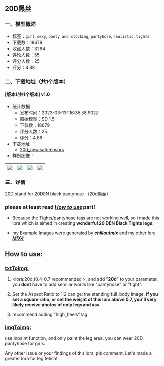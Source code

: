 ## 20D黑丝
### 一、模型概述

- 标签：`girl`, `sexy`, `panty and stocking`, `pantyhose`, `realistic`, `tights`
- 下载数：18679
- 收藏人数：3294
- 评论人数：55
- 评分人数：25
- 评分：4.88

### 二、下载地址（共1个版本）

#### [版本1/共1个版本] v1.0

- 统计数据
  - 发布时间：2023-03-13T16:35:38.902Z
  - 原始模型：SD 1.5
  - 下载数：18679
  - 评分人数：25
  - 评分：4.88
- 下载地址
  - [20d_new.safetensors](https://civitai.com/api/download/models/17988)
- 样例图像：

| <img src="https://image.civitai.com/xG1nkqKTMzGDvpLrqFT7WA/2efdc236-01e3-45b6-a6d9-9b1a614bc400/width=450/237229.jpeg" /> | <img src="https://image.civitai.com/xG1nkqKTMzGDvpLrqFT7WA/05353326-2840-4175-5e8d-9cbb57fcf400/width=450/185355.jpeg" /> | <img src="https://image.civitai.com/xG1nkqKTMzGDvpLrqFT7WA/a82f129f-0ea3-4429-bc96-45006062f600/width=450/237347.jpeg" /> | <img src="https://image.civitai.com/xG1nkqKTMzGDvpLrqFT7WA/444d21ee-191a-4ecd-86d8-83a114e91800/width=450/237348.jpeg" /> |
| ---- | ---- | ---- | ---- |


### 三、详情
<p>20D stand for 20DEN black pantyhose （20d黑丝）</p><h3>please at least read <strong><em><u>How to use</u></em></strong> part!</h3><ul><li><p>Because the Tights/pantyhose tags are not working well, so i made this lora which is aimed in creating <strong>wonderful 20 DEN Black Tights legs</strong>.</p></li><li><p>my Example Images were generated by <a target="_blank" rel="ugc" href="https://civitai.com/models/6424/chilloutmix"><strong><em>chilloutmix</em></strong></a> and my other lora <a target="_blank" rel="ugc" href="https://civitai.com/models/14171/cutegirlmix4"><strong><em>MIX4</em></strong></a></p></li></ul><h2><strong>How to use:</strong></h2><h3><strong><u>txtToimg:</u></strong></h3><ol><li><p>&lt;lora:20d:(0.4-0.7 recommended)&gt;, and add "<strong>20d</strong>" to your parameter, you <strong>dont</strong> have to add semilar words like "pantyhose" or "tight".</p></li><li><p>Set the Aspect Ratio to 1:2 can get the standing full_body image, <strong>if you set a square ratio, or set the weight of this lora above 0.7, you'll very likely receive photos of only legs and ass.</strong></p></li><li><p>recommend adding "high_heels" tag.</p></li></ol><h3><strong><u>imgToimg:</u></strong></h3><p>use inpaint function, and only paint the leg area. you can wear 20D pantyhose for girls.</p><p></p><p>Any other issue or your findings of this lora, pls comment. Let's made a greater lora for leg fetish!!</p>